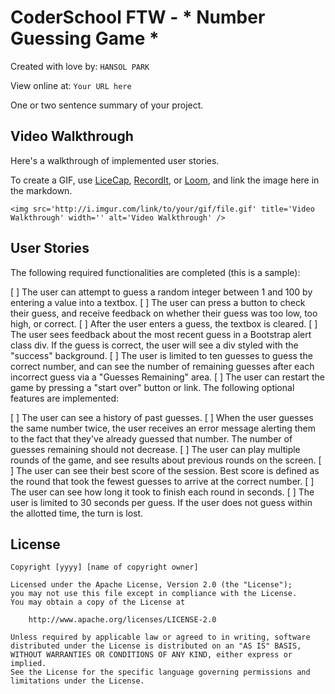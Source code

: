 # CoderSchool FTW - * Number Guessing Game *

Created with love by: `HANSOL PARK`
  
View online at: `Your URL here`
  
One or two sentence summary of your project. 

## Video Walkthrough

Here's a walkthrough of implemented user stories.

To create a GIF, use [LiceCap](http://www.cockos.com/licecap/), [RecordIt](http://www.recordit.co), or [Loom](http://www.useloom.com), and link the image here in the markdown.

```
<img src='http://i.imgur.com/link/to/your/gif/file.gif' title='Video Walkthrough' width='' alt='Video Walkthrough' />
```

## User Stories

The following required functionalities are completed (this is a sample):

[ ] The user can attempt to guess a random integer between 1 and 100 by entering a value into a textbox.
[ ] The user can press a button to check their guess, and receive feedback on whether their guess was too low, too high, or correct.
[ ] After the user enters a guess, the textbox is cleared.
[ ] The user sees feedback about the most recent guess in a Bootstrap alert class div. If the guess is correct, the user will see a div styled with the "success" background.
[ ] The user is limited to ten guesses to guess the correct number, and can see the number of remaining guesses after each incorrect guess via a "Guesses Remaining" area.
[ ] The user can restart the game by pressing a "start over" button or link.
The following optional features are implemented:

[ ] The user can see a history of past guesses.
[ ] When the user guesses the same number twice, the user receives an error message alerting them to the fact that they've already guessed that number. The number of guesses remaining should not decrease.
[ ] The user can play multiple rounds of the game, and see results about previous rounds on the screen.
[ ] The user can see their best score of the session. Best score is defined as the round that took the fewest guesses to arrive at the correct number.
[ ] The user can see how long it took to finish each round in seconds.
[ ] The user is limited to 30 seconds per guess. If the user does not guess within the allotted time, the turn is lost.

## License

    Copyright [yyyy] [name of copyright owner]

    Licensed under the Apache License, Version 2.0 (the "License");
    you may not use this file except in compliance with the License.
    You may obtain a copy of the License at

        http://www.apache.org/licenses/LICENSE-2.0

    Unless required by applicable law or agreed to in writing, software
    distributed under the License is distributed on an "AS IS" BASIS,
    WITHOUT WARRANTIES OR CONDITIONS OF ANY KIND, either express or implied.
    See the License for the specific language governing permissions and
    limitations under the License.
